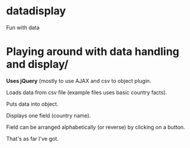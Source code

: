 # datadisplay
Fun with data

# Playing around with data handling and display/
**Uses jQuery** (mostly to use AJAX and csv to object plugin.

Loads data from csv file (example files uses basic country facts).

Puts data into object.

Displays one field (country name).

Field can be arranged alphabetically (or reverse) by clicking on a button.

That's as far I've got.
